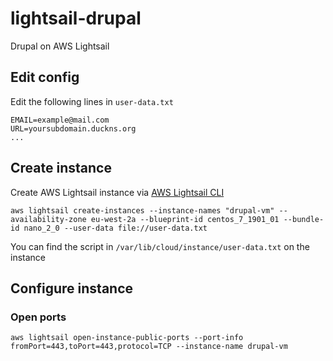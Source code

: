 # lightsail-drupal
Drupal on AWS Lightsail

## Edit config
Edit the following lines in `user-data.txt` 
```
EMAIL=example@mail.com
URL=yoursubdomain.duckns.org
...
```

## Create instance
Create AWS Lightsail instance via [AWS Lightsail CLI](https://docs.aws.amazon.com/cli/latest/reference/lightsail/index.html "AWS Lightsail CLI")
```
aws lightsail create-instances --instance-names "drupal-vm" --availability-zone eu-west-2a --blueprint-id centos_7_1901_01 --bundle-id nano_2_0 --user-data file://user-data.txt
```
You can find the script in `/var/lib/cloud/instance/user-data.txt` on the instance

## Configure instance
### Open ports
```
aws lightsail open-instance-public-ports --port-info fromPort=443,toPort=443,protocol=TCP --instance-name drupal-vm
```
